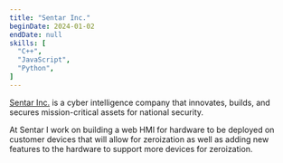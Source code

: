 ```yaml
---
title: "Sentar Inc."
beginDate: 2024-01-02
endDate: null
skills: [
  "C++",
  "JavaScript",
  "Python",
]
---
```


[Sentar Inc.](https://www.sentar.com/) is a cyber intelligence company that innovates, builds, and secures
mission-critical assets for national security.

At Sentar I work on building a web HMI for hardware to be deployed on customer devices that will allow for zeroization as well as adding new features to the hardware to support more devices for zeroization.
